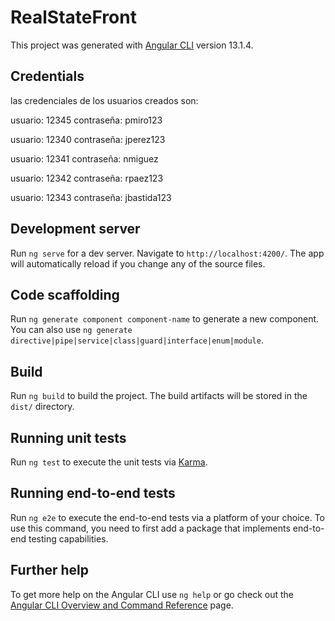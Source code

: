# RealStateFront

This project was generated with [Angular CLI](https://github.com/angular/angular-cli) version 13.1.4.

## Credentials

las credenciales de los usuarios creados son:

usuario: 12345
contraseña: pmiro123

usuario: 12340
contraseña: jperez123

usuario: 12341
contraseña: nmiguez

usuario: 12342
contraseña: rpaez123

usuario: 12343
contraseña: jbastida123


## Development server

Run `ng serve` for a dev server. Navigate to `http://localhost:4200/`. The app will automatically reload if you change any of the source files.

## Code scaffolding

Run `ng generate component component-name` to generate a new component. You can also use `ng generate directive|pipe|service|class|guard|interface|enum|module`.

## Build

Run `ng build` to build the project. The build artifacts will be stored in the `dist/` directory.

## Running unit tests

Run `ng test` to execute the unit tests via [Karma](https://karma-runner.github.io).

## Running end-to-end tests

Run `ng e2e` to execute the end-to-end tests via a platform of your choice. To use this command, you need to first add a package that implements end-to-end testing capabilities.

## Further help

To get more help on the Angular CLI use `ng help` or go check out the [Angular CLI Overview and Command Reference](https://angular.io/cli) page.
